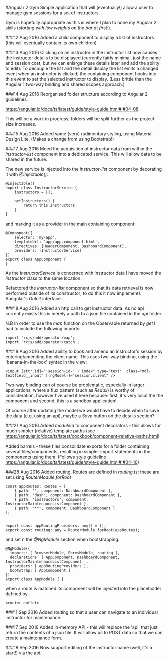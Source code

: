 #Angular 2 Gym
Simple application that will (eventually!) allow a user to manage gym sessions for a set of instructors.

Gym is hopefully appropriate as this is where I plan to hone my Angular 2 skills (_starting with low weights on the bar at first!_).


###12 Aug 2016
Added a child component to display a list of instructors (this will eventually contain its own children)

###13 Aug 2016
Clicking on an instructor in the instructor list now causes the instructor details to be displayed (currently fairly minimal, just the name and session cost, but we can enlarge these details later and add the ability to edit). To decouple the list and the detail display the list emits a changed event when an instructor is clicked; the containing component hooks into this event to set the selected instructor to display. (Less brittle than the Angular 1 two-way binding and shared scopes approach.)

###14 Aug 2016
Reorganised folder structure according to Angular 2 guidelines:

https://angular.io/docs/ts/latest/guide/style-guide.html#!#04-08

This will be a work in progress; folders will be split further as the project size increases.

###15 Aug 2016
Added some (very) rudimentary styling, using Material Design Lite. (Makes a change from using Bootstrap!)

###17 Aug 2016
Moed the acquisition of instructor data from within the *instructor-list* component into a dedicated service. This will allow data to be shared in the future. 

The new service is injected into the *instructor-list* component by decorating it with *@Injectable()*:

~~~~
@Injectable()
export class InstructorService {
    instructors = [];

    getInstructors() {
        return this.instructors;
    }
}
~~~~

and marking it as a provider in the main containing component:

~~~~
@Component({
    selector: 'my-app',
    templateUrl: 'app/app.component.html',
    directives: [HeaderComponent, DashboardComponent],
    providers: [InstructorService]
})
export class AppComponent {
}
~~~~

As the *InstructorService* is concerned with instructor data I have moved the *Instructor* class to the same location.

Refactored the *instructor-list* component so that its data retrieval is now performed outside of its constructor; to do this it now implements Aangular's *OnInit* interface.

###18 Aug 2016
Added an http call to get instructor data. As no api currently exists this is merely a path to a json file contained in the *api* folder.

N.B In order to use the *map* function on the Observable returned by *get* I had to include the following imports:

~~~~
import 'rxjs/add/operator/map';
import 'rxjs/add/operator/catch';
~~~~

###18 Aug 2016
Added ability to book and amend an instructor's session by entering/amending the client name. This uses two-way binding, using the 'banana-in-the-box' syntax in the view:
~~~~
<input [attr.id]="'session-id-' + index" type="text"  class="mdl-textfield__input" [(ngModel)]="session.client" />
~~~~

Two-way binding can of course be problematic, especially in larger applications, where a flux pattern (such as *Redux*) is worthy of consideration, however I've used it here because: first, it's very local the the component and second, this is a sandbox application!

Of course after updating the model we would have to decide when to save the data (e.g. using an api), maybe a *Save* button on the details section?

###21 Aug 2016
Added *moduleId* to component decorators - this allows for much simpler (relative) template paths (see https://angular.io/docs/ts/latest/cookbook/component-relative-paths.html)

Added barrels - these files consolidate exports for a folder containing several files/components, resulting in simpler import statements in the components using them. (Follows style guideline https://angular.io/docs/ts/latest/guide/style-guide.html#!#04-10)

###28 Aug 2016
Added routing. Routes are defined in *routing.ts*; these are set using *RouterModule.forRoot*

~~~~
const appRoutes: Routes = [
    { path: '', component: DashboardComponent },
    { path: 'dash', component: DashboardComponent },
    { path: 'instructors', component: InstructorMaintenanceListComponent },
    { path: '**', component: DashboardComponent }
];


export const appRoutingProviders: any[] = [];
export const routing: any = RouterModule.forRoot(appRoutes);
~~~~

and set n the *@NgModule* section when bootstrapping:

~~~~
@NgModule({
  imports: [ BrowserModule, FormsModule, routing ],
  declarations: [ AppComponent, DashboardComponent, InstructorMaintenanceListComponent ],
  providers: [ appRoutingProviders ],
  bootstrap: [ AppComponent ]
})
export class AppModule { }
~~~~

when a route is matched its component will be injected into the placeholder defined by 
~~~~
<router_outlet>
~~~~

###11 Sep 2016
Added routing so that a user can navigate to an individual instructor for maintenance.  

###17 Sep 2016
Added in-memory API - this will replace the 'api' that just return the contents of a json file. It will allow us to POST data so that we can create a maintenance form. 

###18 Sep 2016
Now support editing of the instructor name (well, it's a start!) via the api.
